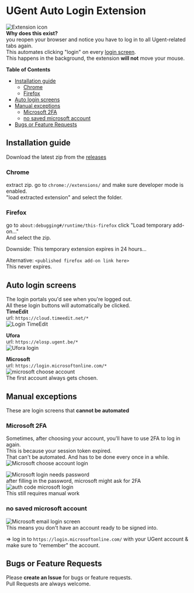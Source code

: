 # UGent Auto Login Extension
![Extension icon](icons/icon.png)  
**Why does this exist?**  
you reopen your browser and notice you have to log in to all Ugent-related tabs again.  
This automates clicking "login" on every [login screen](#auto-login-screens).  
This happens in the background, the extension **will not** move your mouse.

**Table of Contents**
* [Installation guide](#installation-guide)
    + [Chrome](#chrome)
    + [Firefox](#firefox)
* [Auto login screens](#auto-login-screens)
* [Manual exceptions](#manual-exceptions)
    + [Microsoft 2FA](#microsoft-2fa)
    + [no saved microsoft account](#no-saved-microsoft-account)
* [Bugs or Feature Requests](#bugs-or-feature-requests)

## Installation guide
Download the latest zip from the [releases](https://github.com/GoddeerisEdouard/UGentAutoLogin/releases)

### Chrome
extract zip.
go to `chrome://extensions/` and make sure developer mode is enabled.  
"load extracted extension" and select the folder.

### Firefox
go to `about:debugging#/runtime/this-firefox` click "Load temporary add-on..."  
And select the zip.  

Downside: This temporary extension expires in 24 hours...  

Alternative: `<published firefox add-on link here>`  
This never expires.

## Auto login screens
The login portals you'd see when you're logged out.  
All these login buttons will automatically be clicked.  
**TimeEdit**  
url: `https://cloud.timeedit.net/*`  
![Login TimeEdit](images/timeEdit_login.png)


**Ufora**  
url: `https://elosp.ugent.be/*`  
![Ufora login](images/ufora_login.png)

**Microsoft**  
url: `https://login.microsoftonline.com/*`  
![microsoft choose account](images/microsoft_online_auto_login.png)  
The first account always gets chosen.


## Manual exceptions
These are login screens that **cannot be automated**

### Microsoft 2FA
Sometimes, after choosing your account, you'll have to use 2FA to log in again.  
This is because your session token expired.  
That can't be automated. And has to be done every once in a while.  
![Microsoft choose account login](images/microsoft_online_login.png)


![Microsoft login needs password](images/microsoft_online_password_required.png)  
after filling in the password, microsoft might ask for 2FA  
![auth code microsoft login](images/microsoft_online_auth_code.png)  
This still requires manual work

### no saved microsoft account
![Microsoft email login screen](images/microsoft_online_no_automatic_login.png)  
This means you don't have an account ready to be signed into.  

=> log in to `https://login.microsoftonline.com/` with your UGent account & make sure to "remember" the account.

## Bugs or Feature Requests
Please **create an Issue** for bugs or feature requests.  
Pull Requests are always welcome.
